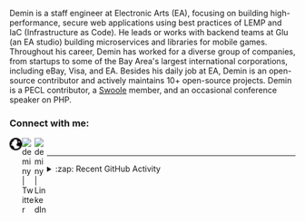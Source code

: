 Demin is a staff engineer at Electronic Arts (EA), focusing on building high-performance, secure web applications using best practices of LEMP and IaC (Infrastructure as Code). He leads or works with backend teams at Glu (an EA studio) building microservices and libraries for mobile games. Throughout his career, Demin has worked for a diverse group of companies, from startups to some of the Bay Area's largest international corporations, including eBay, Visa, and EA. Besides his daily job at EA, Demin is an open-source contributor and actively maintains 10+ open-source projects. Demin is a PECL contributor, a [Swoole](https://github.com/swoole) member, and an occasional conference speaker on PHP.

### Connect with me:

[<img align="left" alt="https://deminy.in" width="22px" src="https://raw.githubusercontent.com/iconic/open-iconic/master/svg/globe.svg" />][website]
[<img align="left" alt="deminy | Twitter" width="22px" src="https://cdn.jsdelivr.net/npm/simple-icons@v3/icons/twitter.svg" />][twitter]
[<img align="left" alt="deminy | LinkedIn" width="22px" src="https://cdn.jsdelivr.net/npm/simple-icons@v3/icons/linkedin.svg" />][linkedin]

<br />

[website]: https://deminy.in
[linkedin]: https://www.linkedin.com/in/deminy
[twitter]: https://twitter.com/deminy

---

<details>
  <summary>:zap: Recent GitHub Activity</summary>

<!--START_SECTION:activity-->
1. 🗣 Commented on [#212](https://github.com/couchbase/couchbase-php-client/issues/212#issuecomment-3011772516) in [couchbase/couchbase-php-client](https://github.com/couchbase/couchbase-php-client)
2. 🗣 Commented on [#58](https://github.com/swoole/docker-swoole/issues/58#issuecomment-2953596316) in [swoole/docker-swoole](https://github.com/swoole/docker-swoole)
3. 🔒 Closed issue [#58](https://github.com/swoole/docker-swoole/issues/58) in [swoole/docker-swoole](https://github.com/swoole/docker-swoole)
4. ❗ Opened issue [#212](https://github.com/couchbase/couchbase-php-client/issues/212) in [couchbase/couchbase-php-client](https://github.com/couchbase/couchbase-php-client)
5. 🚀 Published release [6.0.2](https://github.com/swoole/ide-helper/releases/tag/6.0.2) in [swoole/ide-helper](https://github.com/swoole/ide-helper)
<!--END_SECTION:activity-->

</details>

